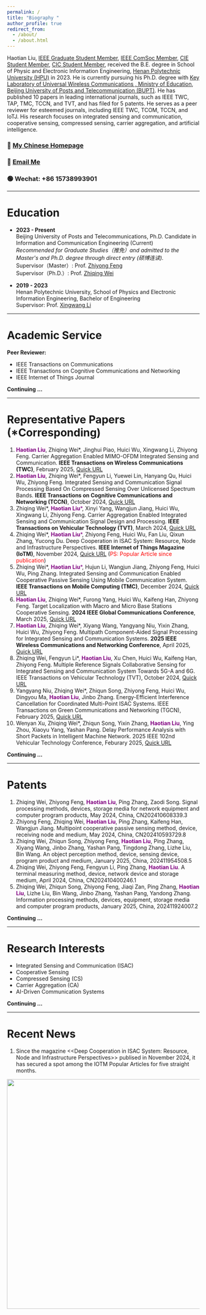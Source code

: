 ```yaml
---
permalink: /
title: "Biography "
author_profile: true
redirect_from: 
  - /about/
  - /about.html
---
```


Haotian Liu, [IEEE Graduate Student Member](https://www.ieee.org/membership/index.html), [IEEE ComSoc Member](https://www.comsoc.org/), [CIE Student Member](https://www.cie.org.cn/), [CIC Student Member](https://www.china-cic.cn/), received the B.E. degree in School of Physic and Electronic Information Engineering, [Henan Polytechnic University (HPU)](https://www.hpu.edu.cn/) in 2023. He is currently pursuing his Ph.D. degree with [Key Laboratory of Universal Wireless Communications , Ministry of Education](https://mekluwc.bupt.edu.cn/index.htm), [Beijing University of Posts and Telecommunication (BUPT)](https://www.bupt.edu.cn/). 
He has published 10 papers in leading international journals, such as IEEE TWC, TAP, TMC, TCCN, and TVT, and has filed for 5 patents. He serves as a peer reviewer for esteemed journals, including IEEE TWC, TCOM, TCCN, and IoTJ. His research focuses on integrated sensing and communication, cooperative sensing, compressed sensing, carrier aggregation, and artificial intelligence.

### 🔗 **[My Chinese Homepage](https://www.scholat.com/haotianliubupt)**  
### 📧 **[Email Me](mailto:haotian_liu@bupt.edu.cn)**  
### 🟢 **Wechat**: +86 15738993901

---

Education
======
- **2023 - Present**  
  Beijing University of Posts and Telecommunications, Ph.D. Candidate in Information and Communication Engineering (Current)  
  *Recommended for Graduate Studies（推免）and admitted to the Master's and Ph.D. degree through direct entry (硕博连读).*  
  Supervisor（Master）: Prof. [Zhiyong Feng](https://sice.bupt.edu.cn/info/1010/1648.htm)<br>
  Supervisor（Ph.D.）: Prof. [Zhiqing Wei](https://teacher.bupt.edu.cn/weizhiqing/zh_CN/index.htm)

- **2019 - 2023**  
  Henan Polytechnic University, School of Physics and Electronic Information Engineering, Bachelor of Engineering  
  Supervisor: Prof. [Xingwang Li](https://wdxy.hpu.edu.cn/info/1078/1919.htm)

---

Academic Service
======
**Peer Reviewer:**  
- IEEE Transactions on Communications  
- IEEE Transactions on Cognitive Communications and Networking  
- IEEE Internet of Things Journal

**Continuing ...**

---

Representative Papers (*Corresponding)
======
1. <span style="color: #800080;">**Haotian Liu**</span>, Zhiqing Wei*, Jinghui Piao, Huici Wu, Xingwang Li, Zhiyong Feng. Carrier Aggregation Enabled MIMO-OFDM Integrated Sensing and Communication. **IEEE Transactions on Wireless Communications (TWC)**, February 2025, [Quick URL](https://ieeexplore.ieee.org/document/10901856)
2. <span style="color: #800080;">**Haotian Liu**</span>, Zhiqing Wei*, Fengyun Li, Yuewei Lin, Hanyang Qu, Huici Wu, Zhiyong Feng. Integrated Sensing and Communication Signal Processing Based On Compressed Sensing Over Unlicensed Spectrum Bands. **IEEE Transactions on Cognitive Communications and Networking (TCCN)**, October 2024, [Quick URL](https://ieeexplore.ieee.org/document/10505886)
3. Zhiqing Wei*, <span style="color: #800080;">**Haotian Liu**\*</span>, Xinyi Yang, Wangjun Jiang, Huici Wu, Xingwang Li, Zhiyong Feng. Carrier Aggregation Enabled Integrated Sensing and Communication Signal Design and Processing. **IEEE Transactions on Vehicular Technology (TVT)**, March 2024, [Quick URL](https://ieeexplore.ieee.org/document/10285442)
4. Zhiqing Wei*, <span style="color: #800080;">**Haotian Liu**\*</span>, Zhiyong Feng, Huici Wu, Fan Liu, Qixun Zhang, Yucong Du. Deep Cooperation in ISAC System: Resource, Node and Infrastructure Perspectives. **IEEE Internet of Things Magazine (IoTM)**, November 2024, [Quick URL](https://ieeexplore.ieee.org/document/10614082) (<span style="color: red;">PS: Popular Article since publication</span>)
5. Zhiqing Wei*, <span style="color: #800080;">**Haotian Liu**\*</span>, Hujun Li, Wangjun Jiang, Zhiyong Feng, Huici Wu, Ping Zhang. Integrated Sensing and Communication Enabled Cooperative Passive Sensing Using Mobile Communication System. **IEEE Transactions on Mobile Computing (TMC)**, December 2024, [Quick URL](https://ieeexplore.ieee.org/document/10787076)
6. <span style="color: #800080;">**Haotian Liu**</span>, Zhiqing Wei*, Furong Yang, Huici Wu, Kaifeng Han, Zhiyong Feng. Target Localization with Macro and Micro Base Stations Cooperative Sensing. **2024 IEEE Global Communications Conference**, March 2025, [Quick URL](https://ieeexplore.ieee.org/document/10900950)
7. <span style="color: #800080;">**Haotian Liu**</span>, Zhiqing Wei*, Xiyang Wang, Yangyang Niu, Yixin Zhang, Huici Wu, Zhiyong Feng. Multipath Component-Aided Signal Processing for Integrated Sensing and Communication Systems. **2025 IEEE Wireless Communications and Networking Conference**, April 2025, [Quick URL](https://arxiv.org/abs/2501.00297)
8. Zhiqing Wei, Fengyun Li*, <span style="color: #800080;">**Haotian Liu**</span>, Xu Chen, Huici Wu, Kaifeng Han, Zhiyong Feng. Multiple Reference Signals Collaborative Sensing for Integrated Sensing and Communication System Towards 5G-A and 6G.  IEEE Transactions on Vehicular Technology (TVT), October 2024, [Quick URL](https://ieeexplore.ieee.org/document/10561589)
9. Yangyang Niu, Zhiqing Wei*, Zhiqun Song, Zhiyong Feng, Huici Wu, Dingyou Ma, <span style="color: #800080;">**Haotian Liu**</span>, Jinbo Zhang. Energy-Efficient Interference Cancellation for Coordinated Multi-Point ISAC Systems. IEEE Transactions on Green Communications and Networking (TGCN), February 2025, [Quick URL](https://ieeexplore.ieee.org/document/10891455)
10. Wenyan Xu, Zhiqing Wei*, Zhiqun Song, Yixin Zhang, <span style="color: #800080;">**Haotian Liu**</span>, Ying Zhou, Xiaoyu Yang, Yashan Pang. Delay Performance Analysis with Short Packets in Intelligent Machine Network. 2025 IEEE 102nd Vehicular Technology Conference, Feburary 2025, [Quick URL](https://arxiv.org/abs/2502.09313)

**Continuing ...**

---

Patents
======
1. Zhiqing Wei, Zhiyong Feng, <span style="color: #800080;">**Haotian Liu**</span>, Ping Zhang, Zaodi Song. Signal processing methods, devices, storage media for network equipment and computer program products, May 2024, China, CN202410608339.3
2. Zhiyong Feng, Zhiqing Wei, <span style="color: #800080;">**Haotian Liu**</span>, Ping Zhang, Kaifeng Han, Wangjun Jiang. Multipoint cooperative passive sensing method, device, receiving node and medium, May 2024, China, CN202410593729.8
3. Zhiqing Wei, Zhiqun Song, Zhiyong Feng, <span style="color: #800080;">**Haotian Liu**</span>, Ping Zhang, Xiyang Wang, Jinbo Zhang, Yashan Pang, Tingdong Zhang, Lizhe Liu, Bin Wang. An object perception method, device, sensing device, program product and medium, January 2025, China, 202411954508.5
4. Zhiqing Wei, Zhiyong Feng, Fengyun Li, Ping Zhang, <span style="color: #800080;">**Haotian Liu**</span>. A terminal measuring method, device, network device and storage medium, April 2024, China, CN202410400246.1
5. Zhiqing Wei, Zhiqun Song, Zhiyong Feng, Jiaqi Zan, Ping Zhang, <span style="color: #800080;">**Haotian Liu**</span>, Lizhe Liu, Bin Wang, Jinbo Zhang, Yashan Pang, Yandong Zhang. Information processing methods, devices, equipment, storage media and computer program products, January 2025, China, 202411924007.2

**Continuing ...**

---

Research Interests
======
- Integrated Sensing and Communication (ISAC)
- Cooperative Sensing
- Compressed Sensing (CS)
- Carrier Aggregation (CA)
- AI-Driven Communication Systems

**Continuing ...**

---

Recent News
======
1. Since the magazine <<Deep Cooperation in ISAC System: Resource, Node and Infrastructure Perspectives>> publised in November 2024, it has secured a spot among the IOTM Popular Articles for five straight months.
<p style="text-align: center;">
  <img src="/assets/images/popular article at IOTM.png" alt="" width="600"> 
</p>
